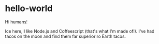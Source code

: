 # hello-world

Hi humans!

Ice here, I like Node.js and Coffeescript (that's what I'm made of!).
I've had tacos on the moon and find them far superior ro Earth tacos.
